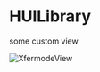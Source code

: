 # HUILibrary
some custom view 

![XfermodeView](https://github.com/hewking/HUILibrary/blob/master/art/device-2018-12-23-210620.png)
